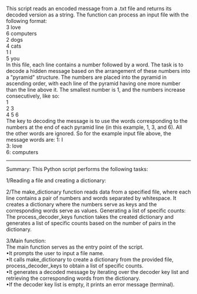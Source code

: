 
This script reads an encoded message from a .txt file and returns its decoded version as a string.
The function can process an input file with the following format: <br>
3 love<br>
6 computers<br>
2 dogs<br>
4 cats<br>
1 I<br>
5 you<br>
In this file, each line contains a number followed by a word. The task is to decode a hidden message based on the arrangement of these numbers into a "pyramid" structure. The numbers are placed into the pyramid in ascending order, with each line of the pyramid having one more number than the line above it. The smallest number is 1, and the numbers increase consecutively, like so:<br>
  1<br>
 2 3<br>
4 5 6<br>
The key to decoding the message is to use the words corresponding to the numbers at the end of each pyramid line (in this example, 1, 3, and 6). All the other words are ignored. So for the example input file above, the message words are:
1: I<br>
3: love<br>
6: computers<br>

---------------------------

Summary:
This Python script performs the following tasks:

1/Reading a file and creating a dictionary:<br>

2/The make_dictionary function reads data from a specified file, where each line contains a pair of numbers and words separated by whitespace. It creates a dictionary where the numbers serve as keys and the corresponding words serve as values.
Generating a list of specific counts:<br>
The process_decoder_keys function takes the created dictionary and generates a list of specific counts based on the number of pairs in the dictionary.

3/Main function:<br>
The main function serves as the entry point of the script. <br>
•It prompts the user to input a file name.<br>
•It calls make_dictionary to create a dictionary from the provided file, process_decoder_keys to obtain a list of specific counts.<br>
•It generates a decoded message by iterating over the decoder key list and retrieving the corresponding words from the dictionary.<br>
•If the decoder key list is empty, it prints an error message (terminal).<br>
